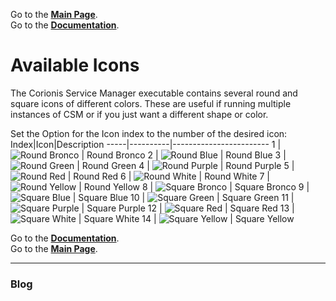 Go to the [**Main Page**](index).<br/>
Go to the [**Documentation**](help).

# Available Icons
The Corionis Service Manager executable contains several round and square icons of
different colors. These are useful if running multiple instances of CSM or if you
just want a different shape or color.

Set the Option for the Icon index to the number of the desired icon:
Index|Icon|Description
-----|----------|------------------------
1 | ![Round Bronco](\manager-round-bronco.jpg "Round Bronco") | Round Bronco
2 | ![Round Blue](\manager-round-blue.jpg "Round Blue") | Round Blue
3 | ![Round Green](\manager-round-green.jpg "Round Green") | Round Green
4 | ![Round Purple](\manager-round-purple.jpg "Round Purple") | Round Purple
5 | ![Round Red](\manager-round-red.jpg "Round Red") | Round Red
6 | ![Round White](\manager-round-white.jpg "Round White") | Round White
7 | ![Round Yellow](\manager-round-yellow.jpg "Round Yellow") | Round Yellow
8 | ![Square Bronco](\manager-square-bronco.jpg "Square Bronco") | Square Bronco
9 | ![Square Blue](\manager-square-blue.jpg "Square Blue") | Square Blue
10 | ![Square Green](\manager-square-green.jpg "Square Green") | Square Green
11 | ![Square Purple](\manager-square-purple.jpg "Square Purple") | Square Purple
12 | ![Square Red](\manager-square-red.jpg "Square Red") | Square Red
13 | ![Square White](\manager-square-white.jpg "Square White") | Square White
14 | ![Square Yellow](\manager-square-yellow.jpg "Square Yellow") | Square Yellow

Go to the [**Documentation**](help).<br/>
Go to the [**Main Page**](index).

---

### Blog
